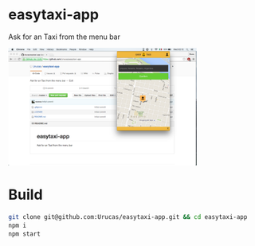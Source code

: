 # easytaxi-app
Ask for an Taxi from the menu bar

<img src="https://raw.githubusercontent.com/Urucas/easytaxi-app/master/screen.png" width="75%" />

# Build
```bash
git clone git@github.com:Urucas/easytaxi-app.git && cd easytaxi-app
npm i
npm start
```
